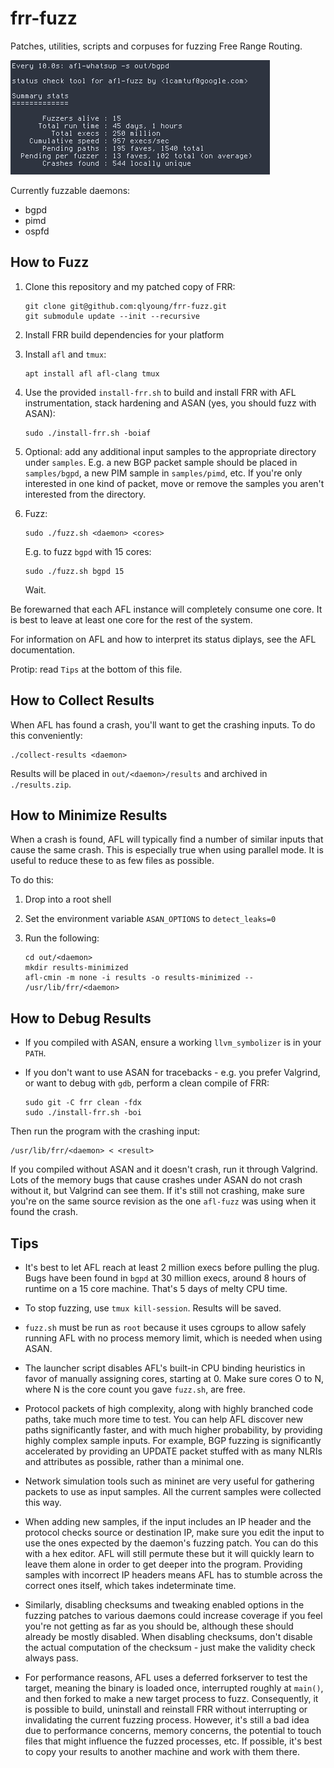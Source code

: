 frr-fuzz
========

Patches, utilities, scripts and corpuses for fuzzing Free Range Routing.

![afl-fuzz status pane showing runtime and number of crashes found](https://raw.githubusercontent.com/qlyoung/frr-fuzz/master/stat.png)

Currently fuzzable daemons:

- bgpd
- pimd
- ospfd

How to Fuzz
-----------
1. Clone this repository and my patched copy of FRR:

   ```
   git clone git@github.com:qlyoung/frr-fuzz.git
   git submodule update --init --recursive
   ```

2. Install FRR build dependencies for your platform

3. Install `afl` and `tmux`:

   ```
   apt install afl afl-clang tmux
   ```

4. Use the provided `install-frr.sh` to build and install FRR with AFL
   instrumentation, stack hardening and ASAN (yes, you should fuzz with ASAN):

   ```
   sudo ./install-frr.sh -boiaf
   ```

5. Optional: add any additional input samples to the appropriate directory
   under `samples`. E.g. a new BGP packet sample should be placed in
   `samples/bgpd`, a new PIM sample in `samples/pimd`, etc. If you're only
   interested in one kind of packet, move or remove the samples you aren't
   interested from the directory.

6. Fuzz:

   ```
   sudo ./fuzz.sh <daemon> <cores>
   ```

   E.g. to fuzz `bgpd` with 15 cores:

   ```
   sudo ./fuzz.sh bgpd 15
   ```

   Wait.


Be forewarned that each AFL instance will completely consume one core. It is
best to leave at least one core for the rest of the system.

For information on AFL and how to interpret its status diplays, see the AFL
documentation.

Protip: read `Tips` at the bottom of this file.


How to Collect Results
----------------------

When AFL has found a crash, you'll want to get the crashing inputs. To do this
conveniently:

```
./collect-results <daemon>
```

Results will be placed in `out/<daemon>/results` and archived in
`./results.zip`.


How to Minimize Results
------------------------
When a crash is found, AFL will typically find a number of similar inputs that
cause the same crash. This is especially true when using parallel mode. It is
useful to reduce these to as few files as possible.

To do this:

1. Drop into a root shell
2. Set the environment variable `ASAN_OPTIONS` to `detect_leaks=0`
3. Run the following:

   ```
   cd out/<daemon>
   mkdir results-minimized
   afl-cmin -m none -i results -o results-minimized -- /usr/lib/frr/<daemon>
   ```


How to Debug Results
--------------------

* If you compiled with ASAN, ensure a working `llvm_symbolizer` is in your `PATH`.

* If you don't want to use ASAN for tracebacks - e.g. you prefer Valgrind, or
  want to debug with `gdb`, perform a clean compile of FRR:

  ```
  sudo git -C frr clean -fdx
  sudo ./install-frr.sh -boi
  ```

Then run the program with the crashing input:

```
/usr/lib/frr/<daemon> < <result>
```

If you compiled without ASAN and it doesn't crash, run it through Valgrind.
Lots of the memory bugs that cause crashes under ASAN do not crash without it,
but Valgrind can see them. If it's still not crashing, make sure you're on the
same source revision as the one `afl-fuzz` was using when it found the crash.


Tips
----
* It's best to let AFL reach at least 2 million execs before pulling the plug.
  Bugs have been found in `bgpd` at 30 million execs, around 8 hours of runtime
  on a 15 core machine. That's 5 days of melty CPU time.

* To stop fuzzing, use `tmux kill-session`. Results will be saved.

* `fuzz.sh` must be run as `root` because it uses cgroups to allow safely
  running AFL with no process memory limit, which is needed when using ASAN.

* The launcher script disables AFL's built-in CPU binding heuristics in favor
  of manually assigning cores, starting at 0. Make sure cores O to N, where N
  is the core count you gave `fuzz.sh`, are free.

* Protocol packets of high complexity, along with highly branched code paths,
  take much more time to test. You can help AFL discover new paths
  significantly faster, and with much higher probability, by providing highly
  complex sample inputs. For example, BGP fuzzing is significantly accelerated
  by providing an UPDATE packet stuffed with as many NLRIs and attributes as
  possible, rather than a minimal one.

* Network simulation tools such as mininet are very useful for gathering
  packets to use as input samples. All the current samples were collected this
  way.

* When adding new samples, if the input includes an IP header and the protocol
  checks source or destination IP, make sure you edit the input to use the ones
  expected by the daemon's fuzzing patch. You can do this with a hex editor.
  AFL will still permute these but it will quickly learn to leave them alone in
  order to get deeper into the program. Providing samples with incorrect IP
  headers means AFL has to stumble across the correct ones itself, which takes
  indeterminate time.

* Similarly, disabling checksums and tweaking enabled options in the fuzzing
  patches to various daemons could increase coverage if you feel you're not
  getting as far as you should be, although these should already be mostly
  disabled. When disabling checksums, don't disable the actual computation of
  the checksum - just make the validity check always pass.

* For performance reasons, AFL uses a deferred forkserver to test the target,
  meaning the binary is loaded once, interrupted roughly at `main()`, and then
  forked to make a new target process to fuzz. Consequently, it is possible to
  build, uninstall and reinstall FRR without interrupting or invalidating the
  current fuzzing process. However, it's still a bad idea due to performance
  concerns, memory concerns, the potential to touch files that might influence
  the fuzzed processes, etc. If possible, it's best to copy your results to
  another machine and work with them there.
